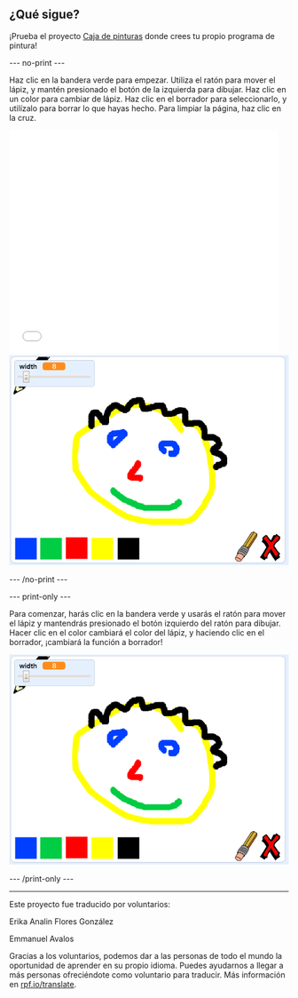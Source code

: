 ## ¿Qué sigue?

¡Prueba el proyecto [Caja de pinturas](https://projects.raspberrypi.org/es-LA/projects/paint-box?utm_source=pathway&utm_medium=whatnext&utm_campaign=projects) donde crees tu propio programa de pintura!

--- no-print ---

Haz clic en la bandera verde para empezar. Utiliza el ratón para mover el lápiz, y mantén presionado el botón de la izquierda para dibujar. Haz clic en un color para cambiar de lápiz. Haz clic en el borrador para seleccionarlo, y utilízalo para borrar lo que hayas hecho. Para limpiar la página, haz clic en la cruz.

<div class="scratch-preview">
  <iframe allowtransparency="true" width="485" height="402" src="//scratch.mit.edu/projects/embed/267243161/?autostart=false" frameborder="0" scrolling="no"></iframe>
  <img src="images/paint-box-showcase.png">
</div>

--- /no-print ---

--- print-only ---

Para comenzar, harás clic en la bandera verde y usarás el ratón para mover el lápiz y mantendrás presionado el botón izquierdo del ratón para dibujar. Hacer clic en el color cambiará el color del lápiz, y haciendo clic en el borrador, ¡cambiará la función a borrador!

![exposición](images/paint-box-showcase.png)

--- /print-only ---


***
Este proyecto fue traducido por voluntarios:

Erika Analin Flores González

Emmanuel Avalos

Gracias a los voluntarios, podemos dar a las personas de todo el mundo la oportunidad de aprender en su propio idioma. Puedes ayudarnos a llegar a más personas ofreciéndote como voluntario para traducir. Más información en [rpf.io/translate](https://rpf.io/translate).
